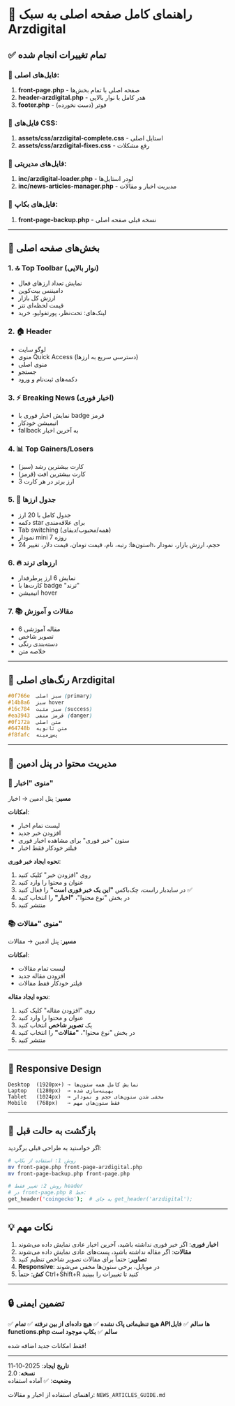 # 🎨 راهنمای کامل صفحه اصلی به سبک Arzdigital

## ✅ تمام تغییرات انجام شده

### 📁 فایل‌های اصلی:
1. **front-page.php** - صفحه اصلی با تمام بخش‌ها
2. **header-arzdigital.php** - هدر کامل با نوار بالایی
3. **footer.php** - فوتر (دست نخورده)

### 📁 فایل‌های CSS:
1. **assets/css/arzdigital-complete.css** - استایل اصلی
2. **assets/css/arzdigital-fixes.css** - رفع مشکلات

### 📁 فایل‌های مدیریتی:
1. **inc/arzdigital-loader.php** - لودر استایل‌ها
2. **inc/news-articles-manager.php** - مدیریت اخبار و مقالات

### 📁 فایل‌های بکاپ:
1. **front-page-backup.php** - نسخه قبلی صفحه اصلی

---

## 🎨 بخش‌های صفحه اصلی

### 1. 🔝 Top Toolbar (نوار بالایی)
- نمایش تعداد ارزهای فعال
- دامیننس بیت‌کوین
- ارزش کل بازار
- قیمت لحظه‌ای تتر
- لینک‌های: تحت‌نظر، پورتفولیو، خرید

### 2. 🏠 Header
- لوگو سایت
- منوی Quick Access (دسترسی سریع به ارزها)
- منوی اصلی
- جستجو
- دکمه‌های ثبت‌نام و ورود

### 3. ⚡ Breaking News (اخبار فوری)
- نمایش اخبار فوری با badge قرمز
- انیمیشن خودکار
- fallback به آخرین اخبار

### 4. 📊 Top Gainers/Losers
- کارت بیشترین رشد (سبز)
- کارت بیشترین افت (قرمز)
- 3 ارز برتر در هر کارت

### 5. 💎 جدول ارزها
- جدول کامل با 20 ارز
- دکمه star برای علاقه‌مندی
- Tab switching (همه/محبوب/دیفای)
- نمودار mini 7 روزه
- ستون‌ها: رتبه، نام، قیمت تومان، قیمت دلار، تغییر 24h، حجم، ارزش بازار، نمودار

### 6. 🔥 ارزهای ترند
- نمایش 6 ارز پرطرفدار
- کارت‌ها با badge "ترند"
- انیمیشن hover

### 7. 📚 مقالات و آموزش
- 6 مقاله آموزشی
- تصویر شاخص
- دسته‌بندی رنگی
- خلاصه متن

---

## 🎯 رنگ‌های اصلی Arzdigital

```css
#0f766e  سبز اصلی (primary)
#14b8a6  سبز hover
#16c784  سبز مثبت (success)
#ea3943  قرمز منفی (danger)
#0f172a  متن اصلی
#64748b  متن ثانویه
#f8fafc  پس‌زمینه
```

---

## 🎯 مدیریت محتوا در پنل ادمین

### 📣 منوی "اخبار"
**مسیر**: پنل ادمین → اخبار

**امکانات**:
- لیست تمام اخبار
- افزودن خبر جدید
- ستون "خبر فوری" برای مشاهده اخبار فوری
- فیلتر خودکار فقط اخبار

**نحوه ایجاد خبر فوری**:
1. روی "افزودن خبر" کلیک کنید
2. عنوان و محتوا را وارد کنید
3. در سایدبار راست، چک‌باکس **"این یک خبر فوری است"** را فعال کنید ✅
4. در بخش "نوع محتوا"، **"اخبار"** را انتخاب کنید
5. منتشر کنید

### 📚 منوی "مقالات"
**مسیر**: پنل ادمین → مقالات

**امکانات**:
- لیست تمام مقالات
- افزودن مقاله جدید
- فیلتر خودکار فقط مقالات

**نحوه ایجاد مقاله**:
1. روی "افزودن مقاله" کلیک کنید
2. عنوان و محتوا را وارد کنید
3. یک **تصویر شاخص** انتخاب کنید
4. در بخش "نوع محتوا"، **"مقالات"** را انتخاب کنید
5. منتشر کنید

---

## 📱 Responsive Design

```
Desktop  (1920px+) → نمایش کامل همه ستون‌ها
Laptop   (1280px)  → بهینه‌سازی شده
Tablet   (1024px)  → مخفی شدن ستون‌های حجم و نمودار
Mobile   (768px)   → فقط ستون‌های مهم
```

---

## 🔄 بازگشت به حالت قبل

اگر خواستید به طراحی قبلی برگردید:

```bash
# روش 1: استفاده از بکاپ
mv front-page.php front-page-arzdigital.php
mv front-page-backup.php front-page.php

# روش 2: تغییر فقط header
# در front-page.php خط 8:
get_header('coingecko');  # به جای get_header('arzdigital');
```

---

## 💡 نکات مهم

1. **اخبار فوری**: اگر خبر فوری نداشته باشید، آخرین اخبار عادی نمایش داده می‌شوند
2. **مقالات**: اگر مقاله نداشته باشید، پست‌های عادی نمایش داده می‌شوند
3. **تصاویر**: حتماً برای مقالات تصویر شاخص تنظیم کنید
4. **Responsive**: در موبایل، برخی ستون‌ها مخفی می‌شوند
5. **کش**: حتماً Ctrl+Shift+R کنید تا تغییرات را ببینید

---

## 🔒 تضمین ایمنی

✅ **هیچ تنظیماتی پاک نشده**
✅ **هیچ داده‌ای از بین نرفته**
✅ **تمام APIها سالم**
✅ **فایل functions.php سالم**
✅ **بکاپ موجود است**

فقط امکانات جدید اضافه شده!

---

**تاریخ ایجاد**: 2025-10-11  
**نسخه**: 2.0  
**وضعیت**: ✅ آماده استفاده

راهنمای استفاده از اخبار و مقالات: `NEWS_ARTICLES_GUIDE.md`
